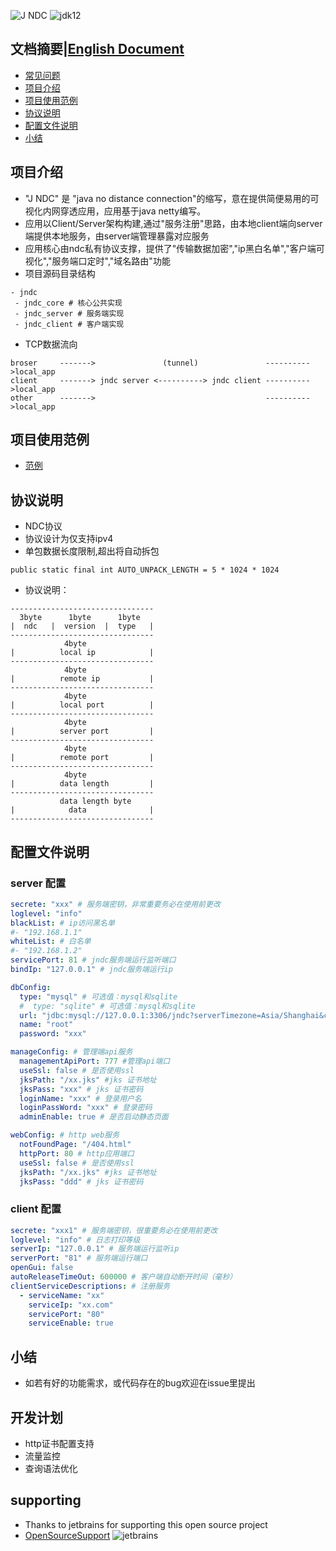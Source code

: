 ![J NDC](https://s1.ax1x.com/2020/11/04/B6HETJ.png)
![jdk12](https://img.shields.io/badge/jdk-8-orange.svg)


## 文档摘要|[English Document](https://github.com/qiweiview/jndc/blob/master/README.md)
* [常见问题](https://github.com/qiweiview/jndc/blob/master/QA.md)
* [项目介绍](#项目介绍)
* [项目使用范例](#项目使用范例)
* [协议说明](#协议说明)
* [配置文件说明](#配置文件说明)
* [小结](#小结)



## 项目介绍
* "J NDC" 是 "java no distance connection"的缩写，意在提供简便易用的可视化内网穿透应用，应用基于java netty编写。
* 应用以Client/Server架构构建,通过"服务注册"思路，由本地client端向server端提供本地服务，由server端管理暴露对应服务 
* 应用核心由ndc私有协议支撑，提供了"传输数据加密","ip黑白名单","客户端可视化","服务端口定时","域名路由"功能
* 项目源码目录结构
```
- jndc
 - jndc_core # 核心公共实现
 - jndc_server # 服务端实现
 - jndc_client # 客户端实现
```

* TCP数据流向
```
broser     ------->               (tunnel)               ---------->local_app
client     -------> jndc server <----------> jndc client ---------->local_app
other      ------->                                      ---------->local_app
```

## 项目使用范例
* [范例](https://github.com/qiweiview/jndc/blob/master/tutorial.md)


## 协议说明
* NDC协议
* 协议设计为仅支持ipv4
* 单包数据长度限制,超出将自动拆包
```
public static final int AUTO_UNPACK_LENGTH = 5 * 1024 * 1024
```

* 协议说明：
```
--------------------------------
  3byte      1byte      1byte
|  ndc   |  version  |  type   |
--------------------------------
            4byte
|          local ip            |
--------------------------------
            4byte
|          remote ip           |
--------------------------------
            4byte
|          local port          |
--------------------------------
            4byte
|          server port         |
--------------------------------
            4byte
|          remote port         |
--------------------------------
            4byte
|          data length         |
--------------------------------
           data length byte
|            data              |
--------------------------------
```

## 配置文件说明

### server 配置
```yaml
secrete: "xxx" # 服务端密钥，非常重要务必在使用前更改
loglevel: "info"
blackList: # ip访问黑名单
#- "192.168.1.1"
whiteList: # 白名单
#- "192.168.1.2"
servicePort: 81 # jndc服务端运行监听端口
bindIp: "127.0.0.1" # jndc服务端运行ip

dbConfig:
  type: "mysql" # 可选值：mysql和sqlite
  #  type: "sqlite" # 可选值：mysql和sqlite
  url: "jdbc:mysql://127.0.0.1:3306/jndc?serverTimezone=Asia/Shanghai&characterEncoding=utf8&useSSL=false&allowPublicKeyRetrieval=true"
  name: "root"
  password: "xxx"

manageConfig: # 管理端api服务
  managementApiPort: 777 #管理api端口
  useSsl: false # 是否使用ssl
  jksPath: "/xx.jks" #jks 证书地址
  jksPass: "xxx" # jks 证书密码
  loginName: "xxx" # 登录用户名
  loginPassWord: "xxx" # 登录密码
  adminEnable: true # 是否启动静态页面

webConfig: # http web服务
  notFoundPage: "/404.html"
  httpPort: 80 # http应用端口
  useSsl: false # 是否使用ssl
  jksPath: "/xx.jks" #jks 证书地址
  jksPass: "ddd" # jks 证书密码
```

### client 配置
```yaml
secrete: "xxx1" # 服务端密钥，很重要务必在使用前更改
loglevel: "info" # 日志打印等级
serverIp: "127.0.0.1" # 服务端运行监听ip
serverPort: "81" # 服务端运行端口
openGui: false
autoReleaseTimeOut: 600000 # 客户端自动断开时间（毫秒）
clientServiceDescriptions: # 注册服务
  - serviceName: "xx"
    serviceIp: "xx.com"
    servicePort: "80"
    serviceEnable: true
```

## 小结
* 如若有好的功能需求，或代码存在的bug欢迎在issue里提出

## 开发计划
* http证书配置支持
* 流量监控
* 查询语法优化

## supporting
* Thanks to jetbrains for supporting this open source project
* [OpenSourceSupport](https://jb.gg/OpenSourceSupport)
![jetbrains](https://resources.jetbrains.com/storage/products/company/brand/logos/jb_beam.png?_ga=2.159595956.84150952.1649035676-1273448.1647342519&_gl=1*1v0d1hp*_ga*MTI3MzQ0OC4xNjQ3MzQyNTE5*_ga_V0XZL7QHEB*MTY0OTAzNTY3NS4xLjEuMTY0OTAzODA2Ni42MA..)



